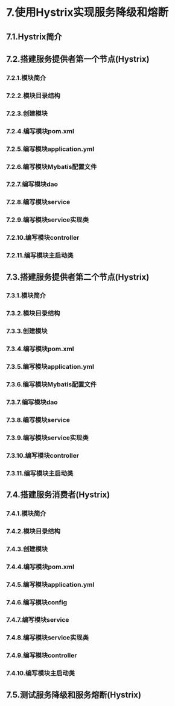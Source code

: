# 7.使用Hystrix实现服务降级和熔断
## 7.1.Hystrix简介
## 7.2.搭建服务提供者第一个节点(Hystrix)
### 7.2.1.模块简介
### 7.2.2.模块目录结构
### 7.2.3.创建模块
### 7.2.4.编写模块pom.xml
### 7.2.5.编写模块application.yml
### 7.2.6.编写模块Mybatis配置文件
### 7.2.7.编写模块dao
### 7.2.8.编写模块service
### 7.2.9.编写模块service实现类
### 7.2.10.编写模块controller
### 7.2.11.编写模块主启动类
## 7.3.搭建服务提供者第二个节点(Hystrix)
### 7.3.1.模块简介
### 7.3.2.模块目录结构
### 7.3.3.创建模块
### 7.3.4.编写模块pom.xml
### 7.3.5.编写模块application.yml
### 7.3.6.编写模块Mybatis配置文件
### 7.3.7.编写模块dao
### 7.3.8.编写模块service
### 7.3.9.编写模块service实现类
### 7.3.10.编写模块controller
### 7.3.11.编写模块主启动类
## 7.4.搭建服务消费者(Hystrix)
### 7.4.1.模块简介
### 7.4.2.模块目录结构
### 7.4.3.创建模块
### 7.4.4.编写模块pom.xml
### 7.4.5.编写模块application.yml
### 7.4.6.编写模块config
### 7.4.7.编写模块service
### 7.4.8.编写模块service实现类
### 7.4.9.编写模块controller
### 7.4.10.编写模块主启动类
## 7.5.测试服务降级和服务熔断(Hystrix)
